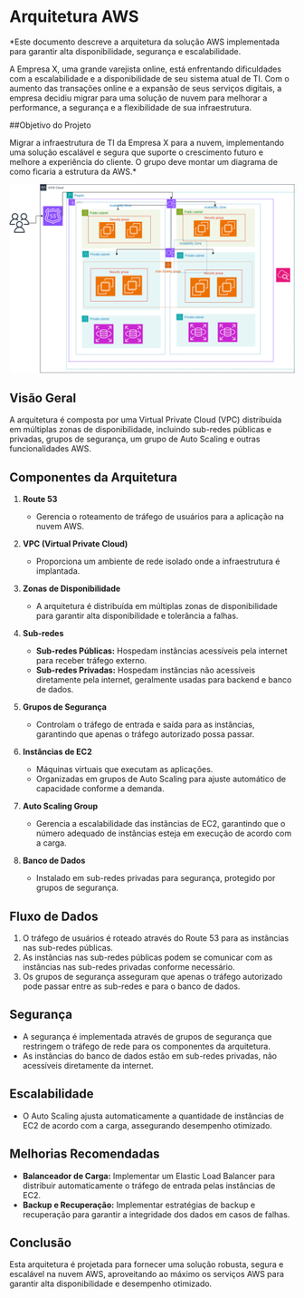 # Arquitetura AWS

*Este documento descreve a arquitetura da solução AWS implementada para garantir alta disponibilidade, segurança e escalabilidade.

A Empresa X, uma grande varejista online, está enfrentando dificuldades com a escalabilidade e a disponibilidade de seu sistema atual de TI. Com o aumento das transações online e a expansão de seus serviços digitais, a empresa decidiu migrar para uma solução de nuvem para melhorar a performance, a segurança e a flexibilidade de sua infraestrutura.  

##Objetivo do Projeto 

Migrar a infraestrutura de TI da Empresa X para a nuvem, implementando uma solução escalável e segura que suporte o crescimento futuro e melhore a experiência do cliente. O grupo deve montar um diagrama de como ficaria a estrutura da AWS.*

![Diagrama da Arquitetura AWS](diagrama.png)

## Visão Geral

A arquitetura é composta por uma Virtual Private Cloud (VPC) distribuída em múltiplas zonas de disponibilidade, incluindo sub-redes públicas e privadas, grupos de segurança, um grupo de Auto Scaling e outras funcionalidades AWS.

## Componentes da Arquitetura

1. **Route 53**
   - Gerencia o roteamento de tráfego de usuários para a aplicação na nuvem AWS.

2. **VPC (Virtual Private Cloud)**
   - Proporciona um ambiente de rede isolado onde a infraestrutura é implantada.

3. **Zonas de Disponibilidade**
   - A arquitetura é distribuída em múltiplas zonas de disponibilidade para garantir alta disponibilidade e tolerância a falhas.

4. **Sub-redes**
   - **Sub-redes Públicas:** Hospedam instâncias acessíveis pela internet para receber tráfego externo.
   - **Sub-redes Privadas:** Hospedam instâncias não acessíveis diretamente pela internet, geralmente usadas para backend e banco de dados.

5. **Grupos de Segurança**
   - Controlam o tráfego de entrada e saída para as instâncias, garantindo que apenas o tráfego autorizado possa passar.

6. **Instâncias de EC2**
   - Máquinas virtuais que executam as aplicações.
   - Organizadas em grupos de Auto Scaling para ajuste automático de capacidade conforme a demanda.

7. **Auto Scaling Group**
   - Gerencia a escalabilidade das instâncias de EC2, garantindo que o número adequado de instâncias esteja em execução de acordo com a carga.

8. **Banco de Dados**
   - Instalado em sub-redes privadas para segurança, protegido por grupos de segurança.

## Fluxo de Dados

1. O tráfego de usuários é roteado através do Route 53 para as instâncias nas sub-redes públicas.
2. As instâncias nas sub-redes públicas podem se comunicar com as instâncias nas sub-redes privadas conforme necessário.
3. Os grupos de segurança asseguram que apenas o tráfego autorizado pode passar entre as sub-redes e para o banco de dados.

## Segurança

- A segurança é implementada através de grupos de segurança que restringem o tráfego de rede para os componentes da arquitetura.
- As instâncias do banco de dados estão em sub-redes privadas, não acessíveis diretamente da internet.

## Escalabilidade

- O Auto Scaling ajusta automaticamente a quantidade de instâncias de EC2 de acordo com a carga, assegurando desempenho otimizado.

## Melhorias Recomendadas

- **Balanceador de Carga:** Implementar um Elastic Load Balancer para distribuir automaticamente o tráfego de entrada pelas instâncias de EC2.
- **Backup e Recuperação:** Implementar estratégias de backup e recuperação para garantir a integridade dos dados em casos de falhas.

## Conclusão

Esta arquitetura é projetada para fornecer uma solução robusta, segura e escalável na nuvem AWS, aproveitando ao máximo os serviços AWS para garantir alta disponibilidade e desempenho otimizado.
